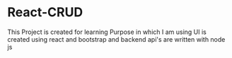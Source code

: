 # React-CRUD
This Project is created for learning Purpose in which I am using UI is created using react and bootstrap and backend api's are written with node js 
